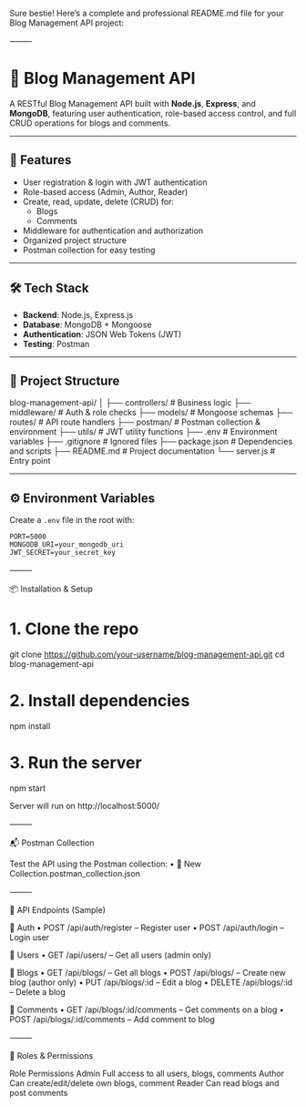 Sure bestie! Here’s a complete and professional README.md file for your Blog Management API project:

⸻


# 📝 Blog Management API

A RESTful Blog Management API built with **Node.js**, **Express**, and **MongoDB**, featuring user authentication, role-based access control, and full CRUD operations for blogs and comments.

---

## 🚀 Features

- User registration & login with JWT authentication
- Role-based access (Admin, Author, Reader)
- Create, read, update, delete (CRUD) for:
  - Blogs
  - Comments
- Middleware for authentication and authorization
- Organized project structure
- Postman collection for easy testing

---

## 🛠️ Tech Stack

- **Backend**: Node.js, Express.js
- **Database**: MongoDB + Mongoose
- **Authentication**: JSON Web Tokens (JWT)
- **Testing**: Postman

---

## 📁 Project Structure

blog-management-api/
│
├── controllers/             # Business logic
├── middleware/              # Auth & role checks
├── models/                  # Mongoose schemas
├── routes/                  # API route handlers
├── postman/                 # Postman collection & environment
├── utils/                   # JWT utility functions
├── .env                     # Environment variables
├── .gitignore               # Ignored files
├── package.json             # Dependencies and scripts
├── README.md                # Project documentation
└── server.js                # Entry point

---

## ⚙️ Environment Variables

Create a `.env` file in the root with:

```env
PORT=5000
MONGODB_URI=your_mongodb_uri
JWT_SECRET=your_secret_key
```

⸻

📦 Installation & Setup

# 1. Clone the repo
git clone https://github.com/your-username/blog-management-api.git
cd blog-management-api

# 2. Install dependencies
npm install

# 3. Run the server
npm start

Server will run on http://localhost:5000/

⸻

📬 Postman Collection

Test the API using the Postman collection:
	•	📄 New Collection.postman_collection.json


⸻

🧪 API Endpoints (Sample)

🔐 Auth
	•	POST /api/auth/register – Register user
	•	POST /api/auth/login – Login user

👤 Users
	•	GET /api/users/ – Get all users (admin only)

📝 Blogs
	•	GET /api/blogs/ – Get all blogs
	•	POST /api/blogs/ – Create new blog (author only)
	•	PUT /api/blogs/:id – Edit a blog
	•	DELETE /api/blogs/:id – Delete a blog

💬 Comments
	•	GET /api/blogs/:id/comments – Get comments on a blog
	•	POST /api/blogs/:id/comments – Add comment to blog

⸻

👥 Roles & Permissions

Role	Permissions
Admin	Full access to all users, blogs, comments
Author	Can create/edit/delete own blogs, comment
Reader	Can read blogs and post comments
